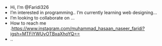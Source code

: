 -  Hi, I’m @Faridi326
- I’m interested in programming..
   I’m currently learning web designing...
- I’m looking to collaborate on ...
-  How to reach me .https://www.instagram.com/muhammad_hasaan_naseer_faridi?igsh=MTFiYWUyOTBxaXhoYQ==
- ..

<!---
Faridi326/Faridi326 is a ✨ special ✨ repository because its `README.md` (this file) appears on your GitHub profile.
You can click the Preview link to take a look at your changes.
--->
